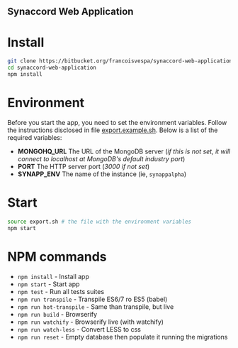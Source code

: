 Synaccord Web Application
---

# Install

```bash
git clone https://bitbucket.org/francoisvespa/synaccord-web-application
cd synaccord-web-application
npm install
```

# Environment

Before you start the app, you need to set the environment variables. Follow the instructions disclosed in file [export.example.sh](export.example.sh). Below is a list of the required variables:

- **MONGOHQ_URL** The URL of the MongoDB server (*if this is not set, it will connect to localhost at MongoDB's default industry port*)
- **PORT** The HTTP server port (*3000 if not set*)
- **SYNAPP_ENV** The name of the instance (ie, `synappalpha`)

# Start

```bash
source export.sh # the file with the environment variables
npm start
```

# NPM commands

- `npm install` - Install app
- `npm start` - Start app
- `npm test` - Run all tests suites
- `npm run transpile` - Transpile ES6/7 ro ES5 (babel)
- `npm run hot-transpile` - Same than transpile, but live
- `npm run build` - Browserify
- `npm run watchify` - Browserify live (with watchify)
- `npm run watch-less` - Convert LESS to css
- `npm run reset` - Empty database then populate it running the migrations
